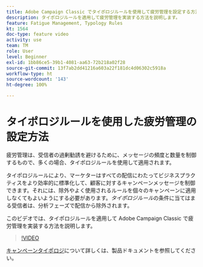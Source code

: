```yaml
---
title: Adobe Campaign Classic でタイポロジルールを使用して疲労管理を設定する方法
description: タイポロジルールを適用して疲労管理を実装する方法を説明します。
feature: Fatigue Management, Typology Rules
kt: 1564
doc-type: feature video
activity: use
team: TM
role: User
level: Beginner
exl-id: 1bb86ce5-39b1-4081-aa63-72b218a02f28
source-git-commit: 13f7ab2dd41216a603a22f181dc4d06302c5918a
workflow-type: ht
source-wordcount: '143'
ht-degree: 100%

---
```


# タイポロジルールを使用した疲労管理の設定方法

疲労管理は、受信者の過剰勧誘を避けるために、メッセージの頻度と数量を制御するもので、多くの場合、タイポロジルールを使用して適用されます。

タイポロジルールにより、マーケターはすべての配信にわたってビジネスプラクティスをより効率的に標準化して、顧客に対するキャンペーンメッセージを制御できます。それには、除外やよく使用されるルールを個々のキャンペーンに適用しなくてもよいようにする必要があります。*タイポロジルール*&#x200B;の条件に当てはまる受信者は、分析フェーズで配信から除外されます。

このビデオでは、タイポロジルールを適用して Adobe Campaign Classic で疲労管理を実装する方法を説明します。

>[!VIDEO](https://video.tv.adobe.com/v/25090?quality=12&learn=on)

[キャンペーンタイポロジ](https://experienceleague.adobe.com/docs/campaign-classic/using/orchestrating-campaigns/campaign-optimization/about-campaign-typologies.html?lang=ja)について詳しくは、製品ドキュメントを参照してください。
